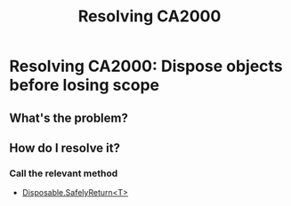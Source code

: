 ﻿---
uid: resolving_ca2000.md
title: Resolving CA2000
---
# Resolving CA2000: Dispose objects before losing scope

## What's the problem?

## How do I resolve it?

### Call the relevant method

* [Disposable.SafelyReturn&lt;T&gt;](xref:Existential.Disposable#Existential_Disposable_SafelyReturn__1_System_Action___0__)


